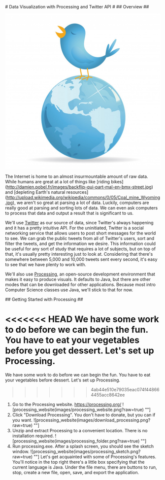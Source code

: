<a name="Title" />
# Data Visualization with Processing and Twitter API #

<a name="Overview" />
## Overview ##

![twitter_globe](images/twitter_globe.jpg?raw=true)

The Internet is home to an almost insurmountable amount of raw data. While humans are great at a lot of things like [riding bikes] (http://damien.pobel.fr/images/backflip-qui-part-mal-en-bmx-street.jpg) and [depleting Earth's natural resources] (http://upload.wikimedia.org/wikipedia/commons/0/05/Coal_mine_Wyoming.jpg), we aren't so great at parsing a lot of data. Luckily, computers are really good at parsing and sorting lots of data. We can even ask computers to process that data and output a result that is significant to us. 

We'll use [Twitter](http://twitter.com) as our source of data, since Twitter's always happening and it has a pretty intuitive API. For the uninitiated, Twitter is a social networking service that allows users to post short messages for the world to see. We can grab the public tweets from all of Twitter's users, sort and filter the tweets, and get the information we desire. This information could be useful for any sort of study that requires a lot of subjects, but on top of that, it's usually pretty interesting just to look at. Considering that there's somewhere between 5,000 and 10,000 tweets sent every second, it's easy to see that we have plenty to work with. 

We'll also use [Processing](https://processing.org/), an open-source development environment that makes it easy to produce visuals. It defaults to Java, but there are other modes that can be downloaded for other applications. Because most intro Computer Science classes use Java, we'll stick to that for now. 

<!--- For other examples of data visualizations, I suggest you check out the [DataIsBeautiful Subreddit](http://www.reddit.com/r/dataisbeautiful). It's a great community and can spark inspiration for projects. Do something awesome. --->

<a name="Processing Intro">
## Getting Started with Processing ##

<<<<<<< HEAD
We have some work to do before we can begin the fun. You have to eat your vegetables before you get dessert. Let's set up Processing. 
=======
We have some work to do before we can begin the fun. You have to eat your vegetables before dessert. Let's set up Processing. 
>>>>>>> 4ab44e510e79035eac074f448664455acc8642ee
1. Go to the Processing website. https://processing.org/ ![processing_website(images/processing_website.png?raw=true) ""]
2. Click "Download Processing". You don't have to donate, but you can if you want. ![processing_website(images/download_processing.png?raw=true) ""]
3. Unzip and extract Processing to a convenient location. There is no installation required. ![processing_website(images/processing_folder.png?raw=true) ""]
4. Run processing.exe. After a splash screen, you should see the sketch window. ![processing_website(images/processing_sketch.png?raw=true) ""] Let's get acquainted with some of Processing's features. You'll notice in the top right there's a little box specifying that the current language is Java. Under the file menu, there are buttons to run, stop, create a new file, open, save, and export the application. 



